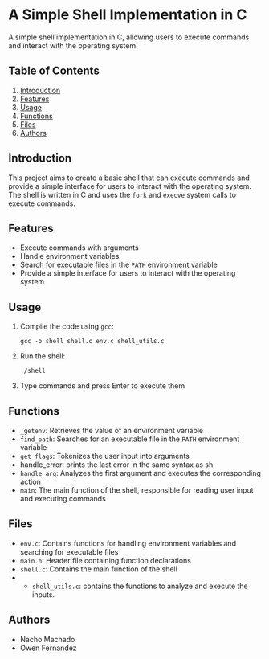 # A Simple Shell Implementation in C

A simple shell implementation in C, allowing users to execute commands and interact with the operating system.

## Table of Contents

1. [Introduction](#introduction)
2. [Features](#features)
3. [Usage](#usage)
4. [Functions](#functions)
5. [Files](#files)
6. [Authors](#authors)

## Introduction

This project aims to create a basic shell that can execute commands and provide a simple interface for users to interact with the operating system. The shell is written in C and uses the `fork` and `execve` system calls to execute commands.

## Features

- Execute commands with arguments
- Handle environment variables
- Search for executable files in the `PATH` environment variable
- Provide a simple interface for users to interact with the operating system

## Usage

1. Compile the code using `gcc`: 
    ```hsh
    gcc -o shell shell.c env.c shell_utils.c
    ```
2. Run the shell:
    ```hsh
    ./shell
    ```
3. Type commands and press Enter to execute them

## Functions

- `_getenv`: Retrieves the value of an environment variable
- `find_path`: Searches for an executable file in the `PATH` environment variable
- `get_flags`: Tokenizes the user input into arguments
- handle_error: prints the last error in the same syntax as sh
- `handle_arg`: Analyzes the first argument and executes the corresponding action
- `main`: The main function of the shell, responsible for reading user input and executing commands

## Files

- `env.c`: Contains functions for handling environment variables and searching for executable files
- `main.h`: Header file containing function declarations
- `shell.c`: Contains the main function of the shell
- - `shell_utils.c`: contains the functions to analyze and execute the inputs.

## Authors
- Nacho Machado
- Owen Fernandez
